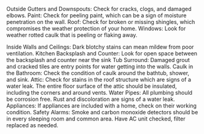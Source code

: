 Outside
Gutters and Downspouts: Check for cracks, clogs, and damaged elbows.
Paint: Check for peeling paint, which can be a sign of moisture penetration on the wall.
Roof: Check for broken or missing shingles, which compromises the weather protection of your home.
Windows: Look for weather rotted caulk that is peeling or flaking away. 

Inside
Walls and Ceilings: Dark blotchy stains can mean mildew from poor ventilation. 
Kitchen Backsplash and Counter: Look for open space between the backsplash and counter near the sink
Tub Surround: Damaged grout and cracked tiles are entry points for water getting into the walls.
Caulk in the Bathroom: Check the condition of caulk around the bathtub, shower, and sink.
Attic: Check for stains in the roof structure which are signs of a water leak. The entire floor surface of the attic should be insulated, including the corners and around vents.
Water Pipes: All plumbing should be corrosion free. Rust and discoloration are signs of a water leak. 
Appliances: If appliances are included with a home, check on their working condition.
Safety Alarms: Smoke and carbon monoxide detectors should be in every sleeping room and common area. 
Have AC unit checked, filter replaced as needed.
